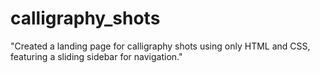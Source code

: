 # calligraphy_shots
"Created a landing page for calligraphy shots using only HTML and CSS, featuring a sliding sidebar for navigation."
